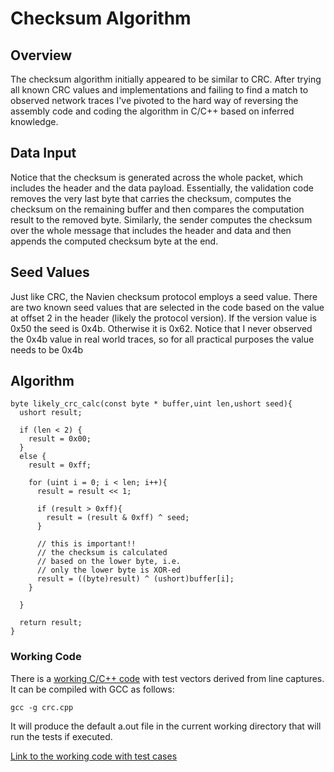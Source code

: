 #  Checksum Algorithm

## Overview

The checksum algorithm initially appeared to be similar to CRC. After trying all known CRC values and implementations and failing to find a match to observed network traces I've pivoted to the hard way of reversing the assembly code and coding the algorithm in C/C++ based on inferred knowledge.

## Data Input
Notice that the checksum is generated across the whole packet, which includes the header and the data payload. Essentially, the validation code removes the very last byte that carries the checksum, computes the checksum on the remaining buffer and then compares the computation result to the removed byte. Similarly, the sender computes the checksum over the whole message that includes the header and data and then appends the computed checksum byte at the end.

## Seed Values

Just like CRC, the Navien checksum protocol employs a seed value. There are two known seed values that are selected in the code based on the value at offset 2 in the header (likely the protocol version). If the version value is 0x50 the seed is 0x4b. Otherwise it is 0x62. Notice that I never observed the 0x4b value in real world traces, so for all practical purposes the value needs to be 0x4b

## Algorithm

```
byte likely_crc_calc(const byte * buffer,uint len,ushort seed){
  ushort result;

  if (len < 2) {
    result = 0x00;
  }
  else {
    result = 0xff;

    for (uint i = 0; i < len; i++){
      result = result << 1;

      if (result > 0xff){
        result = (result & 0xff) ^ seed;
      }

      // this is important!!
      // the checksum is calculated
      // based on the lower byte, i.e.
      // only the lower byte is XOR-ed
      result = ((byte)result) ^ (ushort)buffer[i];
    }

  }

  return result;
}
```

### Working Code
There is a [working C/C++ code](/src/checksum.cpp) with test vectors derived from line captures. It can be compiled with GCC as follows:

```
gcc -g crc.cpp
```

It will produce the default a.out file in the current working directory that will run the tests if executed.

[Link to the working code with test cases](/src/checksum.cpp)


